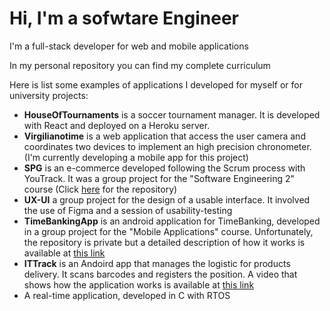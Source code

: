 # Hi, I'm a sofwtare Engineer

I'm a full-stack developer for web and mobile applications

In my personal repository you can find my complete curriculum

Here is list some examples of applications I developed for myself or for university projects:

* **HouseOfTournaments** is a soccer tournament manager. It is developed with React and deployed on a Heroku server.
* **Virgilianotime** is a web application that access the user camera and coordinates two devices to implement an high precision chronometer. (I'm currently developing a mobile app for this project)
* **SPG** is an e-commerce developed following the Scrum process with YouTrack. It was a group project for the "Software Engineering 2" course (Click [here](https://github.com/SE-P10/SPG) for the repository)
* **UX-UI** a group project for the design of a usable interface. It involved the use of Figma and a session of usability-testing
* **TimeBankingApp** is an android application for TimeBanking, developed in a group project for the "Mobile Applications" course. Unfortunately, the repository is private but a detailed description of how it works is available at [this link](https://youtu.be/08Z4RJYTn7Q)
* **ITTrack** is an Andoird app that manages the logistic for products delivery. It scans barcodes and registers the position. A video that shows how the application works is available at [this link](https://youtu.be/ZYBg3AJLbC8)
* A real-time application, developed in C with RTOS
  
